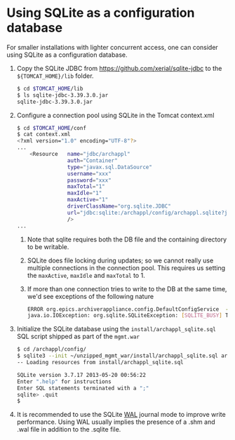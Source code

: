# Using SQLite as a configuration database

For smaller installations with lighter concurrent access, one can
consider using SQLite as a configuration database.

1. Copy the SQLite JDBC from <https://github.com/xerial/sqlite-jdbc> to
   the `${TOMCAT_HOME}/lib` folder.

   ```bash
   $ cd $TOMCAT_HOME/lib
   $ ls sqlite-jdbc-3.39.3.0.jar
   sqlite-jdbc-3.39.3.0.jar
   ```

2. Configure a connection pool using SQLite in the Tomcat context.xml

   ```bash
   $ cd $TOMCAT_HOME/conf
   $ cat context.xml
   <?xml version="1.0" encoding="UTF-8"?>
   ...
       <Resource   name="jdbc/archappl"
                   auth="Container"
                   type="javax.sql.DataSource"
                   username="xxx"
                   password="xxx"
                   maxTotal="1"
                   maxIdle="1"
                   maxActive="1"
                   driverClassName="org.sqlite.JDBC"
                   url="jdbc:sqlite:/archappl/config/archappl.sqlite?journal_mode=WAL"
                   />
   ...

   ```

   1. Note that sqlite requires both the DB file and the containing
      directory to be writable.

   2. SQLite does file locking during updates; so we cannot really use
      multiple connections in the connection pool. This requires us
      setting the `maxActive`, `maxIdle` and `maxTotal` to 1.

   3. If more than one connection tries to write to the DB at the same
      time, we\'d see exceptions of the following nature

      ```bash
      ERROR org.epics.archiverappliance.config.DefaultConfigService  - Exception persisting pvTypeInfo for pv ...
      java.io.IOException: org.sqlite.SQLiteException: [SQLITE_BUSY] The database file is locked (database is locked)
      ```

3. Initialize the SQLite database using the
   `install/archappl_sqlite.sql` SQL script shipped as part of the
   `mgmt.war`

   ```bash
   $ cd /archappl/config/
   $ sqlite3 --init ~/unzipped_mgmt_war/install/archappl_sqlite.sql archappl.sqlite
   -- Loading resources from install/archappl_sqlite.sql

   SQLite version 3.7.17 2013-05-20 00:56:22
   Enter ".help" for instructions
   Enter SQL statements terminated with a ";"
   sqlite> .quit
   $
   ```

4. It is recommended to use the SQLite
   [WAL](https://www.sqlite.org/wal.html) journal mode to improve write
   performance. Using WAL usually implies the presence of a .shm and
   .wal file in addition to the .sqlite file.
